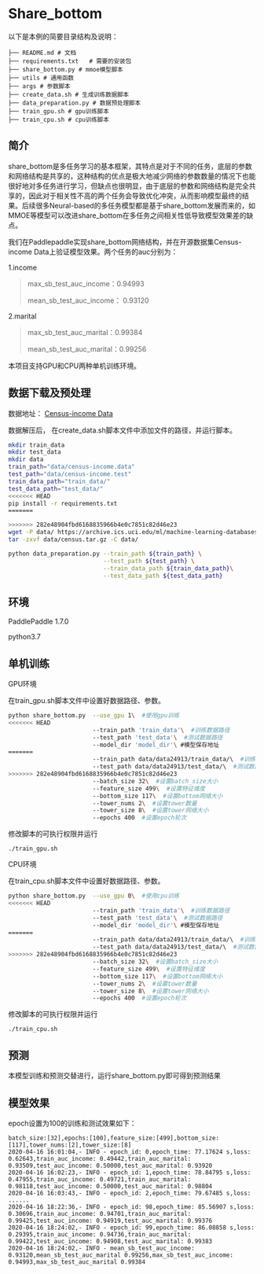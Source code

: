 # Share_bottom

 以下是本例的简要目录结构及说明： 

```
├── README.md # 文档
├── requirements.txt   # 需要的安装包
├── share_bottom.py # mmoe模型脚本
├── utils # 通用函数
├── args # 参数脚本
├── create_data.sh # 生成训练数据脚本
├── data_preparation.py # 数据预处理脚本
├── train_gpu.sh # gpu训练脚本
├── train_cpu.sh # cpu训练脚本
```

## 简介

share_bottom是多任务学习的基本框架，其特点是对于不同的任务，底层的参数和网络结构是共享的，这种结构的优点是极大地减少网络的参数数量的情况下也能很好地对多任务进行学习，但缺点也很明显，由于底层的参数和网络结构是完全共享的，因此对于相关性不高的两个任务会导致优化冲突，从而影响模型最终的结果。后续很多Neural-based的多任务模型都是基于share_bottom发展而来的，如MMOE等模型可以改进share_bottom在多任务之间相关性低导致模型效果差的缺点。

我们在Paddlepaddle实现share_bottom网络结构，并在开源数据集Census-income Data上验证模型效果。两个任务的auc分别为：

1.income

>max_sb_test_auc_income：0.94993
>
>mean_sb_test_auc_income： 0.93120

2.marital

> max_sb_test_auc_marital：0.99384
>
> mean_sb_test_auc_marital：0.99256

本项目支持GPU和CPU两种单机训练环境。



## 数据下载及预处理

数据地址： [Census-income Data](https://archive.ics.uci.edu/ml/datasets/Census-Income+(KDD) )

数据解压后， 在create_data.sh脚本文件中添加文件的路径，并运行脚本。

```sh
mkdir train_data
mkdir test_data
mkdir data
train_path="data/census-income.data"
test_path="data/census-income.test"
train_data_path="train_data/"
test_data_path="test_data/"
<<<<<<< HEAD
pip install -r requirements.txt
=======

>>>>>>> 282e48904fbd6168835966b4e0c7851c82d46e23
wget -P data/ https://archive.ics.uci.edu/ml/machine-learning-databases/census-income-mld/census.tar.gz
tar -zxvf data/census.tar.gz -C data/

python data_preparation.py --train_path ${train_path} \
                           --test_path ${test_path} \
                           --train_data_path ${train_data_path}\
                           --test_data_path ${test_data_path}

```

## 环境

 PaddlePaddle 1.7.0 

 python3.7 

## 单机训练

GPU环境

在train_gpu.sh脚本文件中设置好数据路径、参数。

```sh
python share_bottom.py  --use_gpu 1\  #使用gpu训练
<<<<<<< HEAD
                        --train_path 'train_data'\  #训练数据路径
                        --test_path 'test_data'\  #测试数据路径
                        --model_dir 'model_dir'\ #模型保存地址
=======
                        --train_path data/data24913/train_data/\  #训练数据路径
                        --test_path data/data24913/test_data/\  #测试数据路径
>>>>>>> 282e48904fbd6168835966b4e0c7851c82d46e23
                        --batch_size 32\  #设置batch_size大小
                        --feature_size 499\  #设置特征维度
                        --bottom_size 117\  #设置bottom网络大小
                        --tower_nums 2\  #设置tower数量
                        --tower_size 8\  #设置tower网络大小
                        --epochs 400  #设置epoch轮次
```

修改脚本的可执行权限并运行

```
./train_gpu.sh
```

CPU环境

在train_cpu.sh脚本文件中设置好数据路径、参数。

```sh
python share_bottom.py  --use_gpu 0\  #使用cpu训练
<<<<<<< HEAD
                        --train_path 'train_data'\  #训练数据路径
                        --test_path 'test_data'\  #测试数据路径
                        --model_dir 'model_dir'\ #模型保存地址
=======
                        --train_path data/data24913/train_data/\  #训练数据路径
                        --test_path data/data24913/test_data/\  #测试数据路径
>>>>>>> 282e48904fbd6168835966b4e0c7851c82d46e23
                        --batch_size 32\  #设置batch_size大小
                        --feature_size 499\  #设置特征维度
                        --bottom_size 117\  #设置bottom网络大小
                        --tower_nums 2\  #设置tower数量
                        --tower_size 8\  #设置tower网络大小
                        --epochs 400  #设置epoch轮次
```

修改脚本的可执行权限并运行

```
./train_cpu.sh
```



## 预测

本模型训练和预测交替进行，运行share_bottom.py即可得到预测结果

## 模型效果

epoch设置为100的训练和测试效果如下：

```text
batch_size:[32],epochs:[100],feature_size:[499],bottom_size:[117],tower_nums:[2],tower_size:[8]
2020-04-16 16:01:04,- INFO - epoch_id: 0,epoch_time: 77.17624 s,loss: 0.62643,train_auc_income: 0.49442,train_auc_marital: 0.93509,test_auc_income: 0.50000,test_auc_marital: 0.93920
2020-04-16 16:02:23,- INFO - epoch_id: 1,epoch_time: 78.84795 s,loss: 0.47955,train_auc_income: 0.49721,train_auc_marital: 0.98118,test_auc_income: 0.50000,test_auc_marital: 0.98804
2020-04-16 16:03:43,- INFO - epoch_id: 2,epoch_time: 79.67485 s,loss: 
......
2020-04-16 18:22:36,- INFO - epoch_id: 98,epoch_time: 85.56907 s,loss: 0.30696,train_auc_income: 0.94701,train_auc_marital: 0.99425,test_auc_income: 0.94919,test_auc_marital: 0.99376
2020-04-16 18:24:02,- INFO - epoch_id: 99,epoch_time: 86.08858 s,loss: 0.29395,train_auc_income: 0.94736,train_auc_marital: 0.99422,test_auc_income: 0.94908,test_auc_marital: 0.99383
2020-04-16 18:24:02,- INFO - mean_sb_test_auc_income: 0.93120,mean_sb_test_auc_marital 0.99256,max_sb_test_auc_income: 0.94993,max_sb_test_auc_marital 0.99384
```

